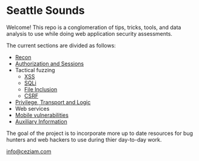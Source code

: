 # Seattle Sounds

Welcome! This repo is a conglomeration of tips, tricks, tools, and data analysis to use while doing web application security assessments.

The current sections are divided as follows:

* [Recon](/01_Recon.md)
* [Authorization and Sessions](/02_Authorization_and_Session.md)
* Tactical fuzzing
  * [XSS](/05_XSS.md)
  * [SQLi](/06_SQLi.md)
  * [File Inclusion](/07_File_Upload.md)
  * [CSRF](/08_CSRF.md)
* [Privilege, Transport and Logic](/09_Privledge_Logic_Transport.md)
* Web services
* [Mobile vulnerabilities](/10_Mobile.md)
* [Auxiliary Information](/11_Auxiliary_Info.md)

The goal of the project is to incorporate more up to date resources for bug hunters and web hackers to use during thier day-to-day work. 

info@ceziam.com
